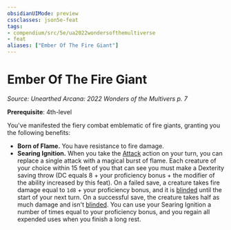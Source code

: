 ```yaml
---
obsidianUIMode: preview
cssclasses: json5e-feat
tags:
- compendium/src/5e/ua2022wondersofthemultiverse
- feat
aliases: ["Ember Of The Fire Giant"]
---
```

# Ember Of The Fire Giant
*Source: Unearthed Arcana: 2022 Wonders of the Multivers p. 7*  

**Prerequisite**: 4th-level

You've manifested the fiery combat emblematic of fire giants, granting you the following benefits:

- **Born of Flame.** You have resistance to fire damage.  
- **Searing Ignition.** When you take the [Attack](/Systems/5e/rules/actions.md#Attack) action on your turn, you can replace a single attack with a magical burst of flame. Each creature of your choice within 15 feet of you that can see you must make a Dexterity saving throw (DC equals 8 + your proficiency bonus + the modifier of the ability increased by this feat). On a failed save, a creature takes fire damage equal to `1d8` + your proficiency bonus, and it is [blinded](/Systems/5e/rules/conditions.md#blinded) until the start of your next turn. On a successful save, the creature takes half as much damage and isn't [blinded](/Systems/5e/rules/conditions.md#blinded). You can use your Searing Ignition a number of times equal to your proficiency bonus, and you regain all expended uses when you finish a long rest.
